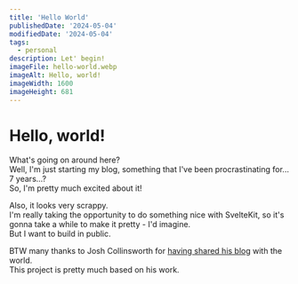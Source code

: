 ```yaml
---
title: 'Hello World'
publishedDate: '2024-05-04'
modifiedDate: '2024-05-04'
tags:
  - personal
description: Let' begin!
imageFile: hello-world.webp
imageAlt: Hello, world!
imageWidth: 1600
imageHeight: 681
---
```


# Hello, world!

What's going on around here?  
Well, I'm just starting my blog, something that I've been procrastinating for... 7 years...?  
So, I'm pretty much excited about it!

Also, it looks very scrappy.  
I'm really taking the opportunity to do something nice with SvelteKit, so it's gonna take a while to make it pretty - I'd imagine.  
But I want to build in public.

BTW many thanks to Josh Collinsworth for [having shared his blog](https://joshcollinsworth.com/blog/build-static-sveltekit-markdown-blog) with the world.  
This project is pretty much based on his work.
